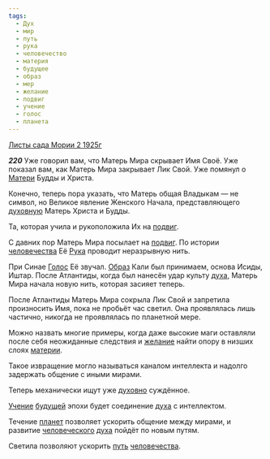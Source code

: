 ```yaml
---
tags:
  - Дух
  - мир
  - путь
  - рука
  - человечество
  - материя
  - будущее
  - образ
  - мер
  - желание
  - подвиг
  - учение
  - голос
  - планета
---
```


[Листы сада Мории 2 1925г](/agni/1925)

___220___
Уже говорил вам, что Матерь Мира скрывает Имя Своё. Уже показал вам, как Матерь Мира закрывает Лик Свой. Уже помянул о [Матери](/tag/#материя) Будды и Христа.   

Конечно, теперь пора указать, что Матерь общая Владыкам — не символ, но Великое явление Женского Начала, представляющего [духовную](/tag/#Дух) Матерь Христа и Будды.   

Та, которая учила и рукоположила Их на [подвиг](/tag/#подвиг).   

С давних пор Матерь Мира посылает на [подвиг](/tag/#подвиг). По истории [человечества](/tag/#человечество) Её [Рука](/tag/#рука) проводит неразрывную нить.   

При Синае [Голос](/tag/#голос) Её звучал. [Образ](/tag/#образ) Кали был принимаем, основа Исиды, Иштар. После Атлантиды, когда был нанесён удар культу [духа](/tag/#Дух), Матерь Мира начала новую нить, которая засияет теперь.   

После Атлантиды Матерь Мира сокрыла Лик Свой и запретила произносить Имя, пока не пробьёт час светил. Она проявлялась лишь частично, никогда не проявлялась по планетной мере.   

Можно назвать многие примеры, когда даже высокие маги оставляли после себя неожиданные следствия и [желание](/tag/#желание) найти опору в низших слоях [материи](/tag/#материя).   

Такое извращение могло называться каналом интеллекта и надолго задержать общение с иными мирами.   

Теперь механически ищут уже [духовно](/tag/#Дух) суждённое.   

[Учение](/tag/#учение) [будущей](/tag/#будущее) эпохи будет соединение [духа](/tag/#Дух) с интеллектом.   

Течение [планет](/tag/#планета) позволяет ускорить общение между мирами, и развитие [человеческого](/tag/#человечество) [духа](/tag/#Дух) пойдёт по новым путям.   

Светила позволяют ускорить [путь](/tag/#путь) [человечества](/tag/#человечество).   

